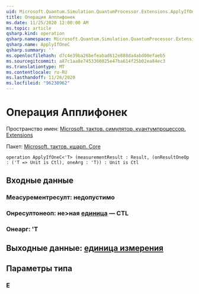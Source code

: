 ```yaml
---
uid: Microsoft.Quantum.Simulation.QuantumProcessor.Extensions.ApplyIfOneC
title: Операция Апплифонек
ms.date: 11/25/2020 12:00:00 AM
ms.topic: article
qsharp.kind: operation
qsharp.namespace: Microsoft.Quantum.Simulation.QuantumProcessor.Extensions
qsharp.name: ApplyIfOneC
qsharp.summary: ''
ms.openlocfilehash: d7c4e39ba26befeabad612e888da4abd00efaeb5
ms.sourcegitcommit: a87c1aa8e7453360025e47ba614f25b02ea84ec3
ms.translationtype: MT
ms.contentlocale: ru-RU
ms.lasthandoff: 11/26/2020
ms.locfileid: "96230962"
---
```

# <a name="applyifonec-operation"></a>Операция Апплифонек

Пространство имен: [Microsoft. тактов. симулятор. куантумпроцессор. Extensions](xref:Microsoft.Quantum.Simulation.QuantumProcessor.Extensions)

Пакет: [Microsoft. тактов. кшарп. Core](https://nuget.org/packages/Microsoft.Quantum.QSharp.Core)




```qsharp
operation ApplyIfOneC<'T> (measurementResult : Result, (onResultOneOp : ('T => Unit is Ctl), oneArg : 'T)) : Unit is Ctl
```


## <a name="input"></a>Входные данные

### <a name="measurementresult--__invalidresult__"></a>Меасурементресулт: __недопустимо <Result>__




### <a name="onresultoneop--t--unit--is-ctl"></a>Онресултонеоп: не>ная [единица](xref:microsoft.quantum.lang-ref.unit)  — CTL




### <a name="onearg--t"></a>Онеарг: 'T





## <a name="output--unit"></a>Выходные данные: [единица измерения](xref:microsoft.quantum.lang-ref.unit)



## <a name="type-parameters"></a>Параметры типа

### <a name="t"></a>Е

